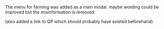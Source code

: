 The menu for farming was added as a main modal. maybe wording could be improved but the misinformation is removed.

(also added a link to QP which should probably have existed beforehand)